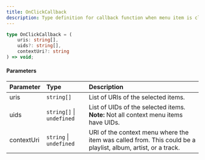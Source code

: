 ```yaml
---
title: OnClickCallback
description: Type definition for callback function when menu item is clicked.
---
```


```ts
type OnClickCallback = (
    uris: string[],
    uids?: string[],
    contextUri?: string
) => void;
```

#### Parameters

| Parameter | Type | Description |
| :--- | :--- | :--- |
| uris | `string[]` | List of URIs of the selected items. |
| uids | `string[]` &#124; `undefined` | List of UIDs of the selected items. **Note:** Not all context menu items have UIDs. |
| contextUri | `string` &#124; `undefined` | URI of the context menu where the item was called from. This could be a playlist, album, artist, or a track. |
